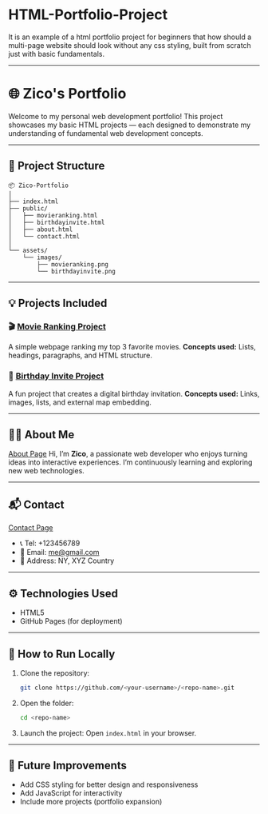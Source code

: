 # HTML-Portfolio-Project
It is an example of a html portfolio project for beginners that how should a multi-page website should look without any css styling, built from scratch just with basic fundamentals.

---

# 🌐 Zico's Portfolio

Welcome to my personal web development portfolio!
This project showcases my basic HTML projects — each designed to demonstrate my understanding of fundamental web development concepts.

---

## 📁 Project Structure

```
📦 Zico-Portfolio
│
├── index.html
├── public/
│   ├── movieranking.html
│   ├── birthdayinvite.html
│   ├── about.html
│   └── contact.html
│
└── assets/
    └── images/
        ├── movieranking.png
        └── birthdayinvite.png
```

---

## 💡 Projects Included

### 🎬 [Movie Ranking Project](./public/movieranking.html)

A simple webpage ranking my top 3 favorite movies.
**Concepts used:** Lists, headings, paragraphs, and HTML structure.

### 🎉 [Birthday Invite Project](./public/birthdayinvite.html)

A fun project that creates a digital birthday invitation.
**Concepts used:** Links, images, lists, and external map embedding.

---

## 🙋‍♂️ About Me

[About Page](./public/about.html)
Hi, I’m **Zico**, a passionate web developer who enjoys turning ideas into interactive experiences. I’m continuously learning and exploring new web technologies.

---

## 📬 Contact

[Contact Page](./public/contact.html)

* 📞 Tel: +123456789
* 📧 Email: [me@gmail.com](mailto:me@gmail.com)
* 📍 Address: NY, XYZ Country

---

## ⚙️ Technologies Used

* HTML5
* GitHub Pages (for deployment)

---

## 🚀 How to Run Locally

1. Clone the repository:

   ```bash
   git clone https://github.com/<your-username>/<repo-name>.git
   ```
2. Open the folder:

   ```bash
   cd <repo-name>
   ```
3. Launch the project:
   Open `index.html` in your browser.

---

## 🌟 Future Improvements

* Add CSS styling for better design and responsiveness
* Add JavaScript for interactivity
* Include more projects (portfolio expansion)

